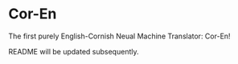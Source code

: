 # Cor-En

The first purely English-Cornish Neual Machine Translator: Cor-En!

README will be updated subsequently. 
